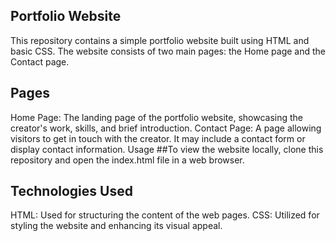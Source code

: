 ## Portfolio Website
This repository contains a simple portfolio website built using HTML and basic CSS. The website consists of two main pages: the Home page and the Contact page.

## Pages
Home Page: The landing page of the portfolio website, showcasing the creator's work, skills, and brief introduction.
Contact Page: A page allowing visitors to get in touch with the creator. It may include a contact form or display contact information.
Usage
##To view the website locally, clone this repository and open the index.html file in a web browser.

## Technologies Used
HTML: Used for structuring the content of the web pages.
CSS: Utilized for styling the website and enhancing its visual appeal.
